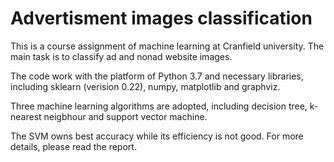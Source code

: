 # Advertisment images classification

This is a course assignment of machine learning at Cranfield university. The main task is to classify ad and nonad website images.

The code work with the platform of Python 3.7 and necessary libraries, including sklearn (verision 0.22), numpy, matplotlib and graphviz.

Three machine learning algorithms are adopted, including decision tree, k-nearest neigbhour and support vector machine.

The SVM owns best accuracy while its efficiency is not good. For more details, please read the report.
